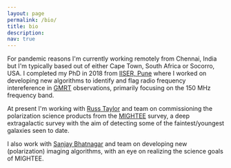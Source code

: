 ```yaml
---
layout: page
permalink: /bio/
title: bio
description:
nav: true
---
```


For pandemic reasons I'm currently working remotely from Chennai, India but I'm
typically based out of either Cape Town, South Africa or Socorro, USA. I
completed my PhD in 2018 from [IISER, Pune](https://www.iiserpune.ac.in) where
I worked on developing new algorithms to identify and flag radio frequency
intereference in [GMRT](https://gmrt.ncra.tifr.res.in) observations, primarily
focusing on the 150 MHz frequency band.

At present I'm working with [Russ
Taylor](http://www.ast.uct.ac.za/ast/staff/russ-taylor) and team on
commissioning the polarization science products from the
[MIGHTEE](https://arxiv.org/abs/1709.01901) survey, a deep extragalactic survey
with the aim of detecting some of the faintest/youngest galaxies seen to date. 

I also work with [Sanjay Bhatnagar](https://www.aoc.nrao.edu/~sbhatnag/) and
team on developing new (polarization) imaging algorithms, with an eye on
realizing the science goals of MIGHTEE. 

<!---
#You can learn a little more about this and other work on the projects page of this website.
--->
